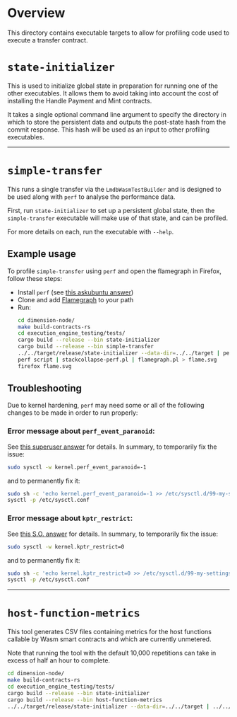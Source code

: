 # Overview

This directory contains executable targets to allow for profiling code used to execute a transfer contract.

# `state-initializer`

This is used to initialize global state in preparation for running one of the other executables.  It allows them to avoid taking into account the cost of installing the Handle Payment and Mint contracts.

It takes a single optional command line argument to specify the directory in which to store the persistent data and outputs the post-state hash from the commit response.  This hash will be used as an input to other profiling executables.

---

# `simple-transfer`

This runs a single transfer via the `LmdbWasmTestBuilder` and is designed to be used along with `perf` to analyse the performance data.

First, run `state-initializer` to set up a persistent global state, then the `simple-transfer` executable will make use of that state, and can be profiled.

For more details on each, run the executable with `--help`.

## Example usage

To profile `simple-transfer` using `perf` and open the flamegraph in Firefox, follow these steps:

* Install `perf` (see [this askubuntu answer](https://askubuntu.com/a/578618/75096))
* Clone and add [Flamegraph](https://github.com/brendangregg/FlameGraph) to your path
* Run:
    ```bash
    cd dimension-node/
    make build-contracts-rs
    cd execution_engine_testing/tests/
    cargo build --release --bin state-initializer
    cargo build --release --bin simple-transfer
    ../../target/release/state-initializer --data-dir=../../target | perf record -g --call-graph dwarf ../../target/release/simple-transfer --data-dir=../../target
    perf script | stackcollapse-perf.pl | flamegraph.pl > flame.svg
    firefox flame.svg
    ```


## Troubleshooting

Due to kernel hardening, `perf` may need some or all of the following changes to be made in order to run properly:


### Error message about `perf_event_paranoid`:

See [this superuser answer](https://superuser.com/a/980757/463043) for details.  In summary, to temporarily fix the issue:

```bash
sudo sysctl -w kernel.perf_event_paranoid=-1
```

and to permanently fix it:

```bash
sudo sh -c 'echo kernel.perf_event_paranoid=-1 >> /etc/sysctl.d/99-my-settings-local.conf'
sysctl -p /etc/sysctl.conf
```


### Error message about `kptr_restrict`:

See [this S.O. answer](https://stackoverflow.com/a/36263349/2556117) for details.  In summary, to temporarily fix the issue:

```bash
sudo sysctl -w kernel.kptr_restrict=0
```

and to permanently fix it:

```bash
sudo sh -c 'echo kernel.kptr_restrict=0 >> /etc/sysctl.d/99-my-settings-local.conf'
sysctl -p /etc/sysctl.conf
```

---

# `host-function-metrics`

This tool generates CSV files containing metrics for the host functions callable by Wasm smart contracts and which are currently unmetered.

Note that running the tool with the default 10,000 repetitions can take in excess of half an hour to complete.

```bash
cd dimension-node/
make build-contracts-rs
cd execution_engine_testing/tests/
cargo build --release --bin state-initializer
cargo build --release --bin host-function-metrics
../../target/release/state-initializer --data-dir=../../target | ../../target/release/host-function-metrics --data-dir=../../target --output-dir=../../target/host-function-metrics
```
